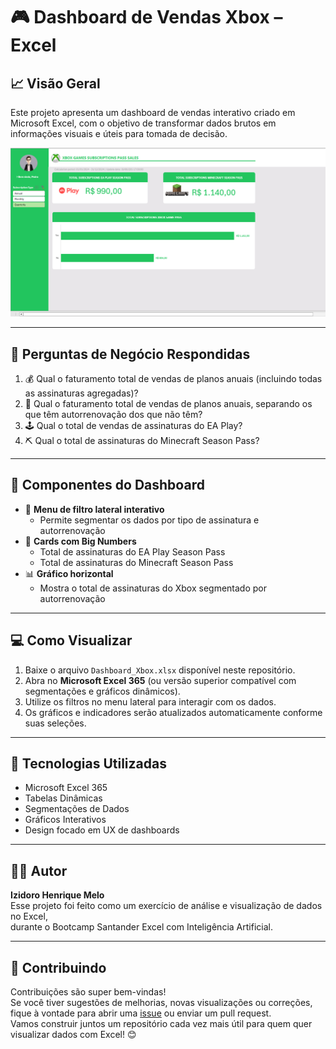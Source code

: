
# 🎮 Dashboard de Vendas Xbox – Excel

## 📈 Visão Geral

Este projeto apresenta um dashboard de vendas interativo criado em Microsoft Excel, com o objetivo de transformar dados brutos em informações visuais e úteis para tomada de decisão.

![Dashboard Xbox Preview](./dashboard-preview.png)

---

## 🧠 Perguntas de Negócio Respondidas

1. 💰 Qual o faturamento total de vendas de planos anuais (incluindo todas as assinaturas agregadas)?
2. 🔁 Qual o faturamento total de vendas de planos anuais, separando os que têm autorrenovação dos que não têm?
3. 🕹️ Qual o total de vendas de assinaturas do EA Play?
4. ⛏️ Qual o total de assinaturas do Minecraft Season Pass?

---

## 🧩 Componentes do Dashboard

- 📌 **Menu de filtro lateral interativo**
  - Permite segmentar os dados por tipo de assinatura e autorrenovação
- 🔢 **Cards com Big Numbers**
  - Total de assinaturas do EA Play Season Pass
  - Total de assinaturas do Minecraft Season Pass
- 📊 **Gráfico horizontal**
  - Mostra o total de assinaturas do Xbox segmentado por autorrenovação

---

## 💻 Como Visualizar

1. Baixe o arquivo `Dashboard_Xbox.xlsx` disponível neste repositório.
2. Abra no **Microsoft Excel 365** (ou versão superior compatível com segmentações e gráficos dinâmicos).
3. Utilize os filtros no menu lateral para interagir com os dados.
4. Os gráficos e indicadores serão atualizados automaticamente conforme suas seleções.

---

## 📎 Tecnologias Utilizadas

- Microsoft Excel 365
- Tabelas Dinâmicas
- Segmentações de Dados
- Gráficos Interativos
- Design focado em UX de dashboards

---

## 🧑‍💻 Autor

**Izidoro Henrique Melo**  
Esse projeto foi feito como um exercício de análise e visualização de dados no Excel,  
durante o Bootcamp Santander Excel com Inteligência Artificial.

---

## 🤝 Contribuindo

Contribuições são super bem-vindas!  
Se você tiver sugestões de melhorias, novas visualizações ou correções, fique à vontade para abrir uma [issue](https://github.com/Izimelo89/dashboard-excel/issues) ou enviar um pull request.  
Vamos construir juntos um repositório cada vez mais útil para quem quer visualizar dados com Excel! 😊

